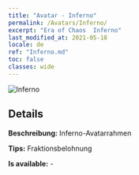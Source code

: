 ```yaml
---
title: "Avatar - Inferno"
permalink: /Avatars/Inferno/
excerpt: "Era of Chaos  Inferno"
last_modified_at: 2021-05-18
locale: de
ref: "Inferno.md"
toc: false
classes: wide
---
```

 ![Inferno](/images/a/avatarFrame_3.png)

## Details

 **Beschreibung:** Inferno-Avatarrahmen 

 **Tips:** Fraktionsbelohnung 

 **Is available:**  - 

